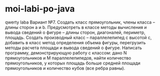 # moi-labi-po-java
qwerty
laba Вариант №7. Создать класс прямоугольник, члены класса – длины сторон a и b. Предусмотреть в классе методы вычисления и вывода сведений о фигуре – длины сторон, диагоналей, периметр, площадь. Создать производный класс – параллелепипед с высотой с, добавить в класс метод определения объема фигуры, перегрузить методы расчета площади и вывода сведений о фигуре. Написать программу, демонстрирующую работу с классом: дано N прямоугольников и M параллелепипедов, найти количество прямоугольников, у которых площадь больше средней площади прямоугольников и количество кубов (все ребра равны).
